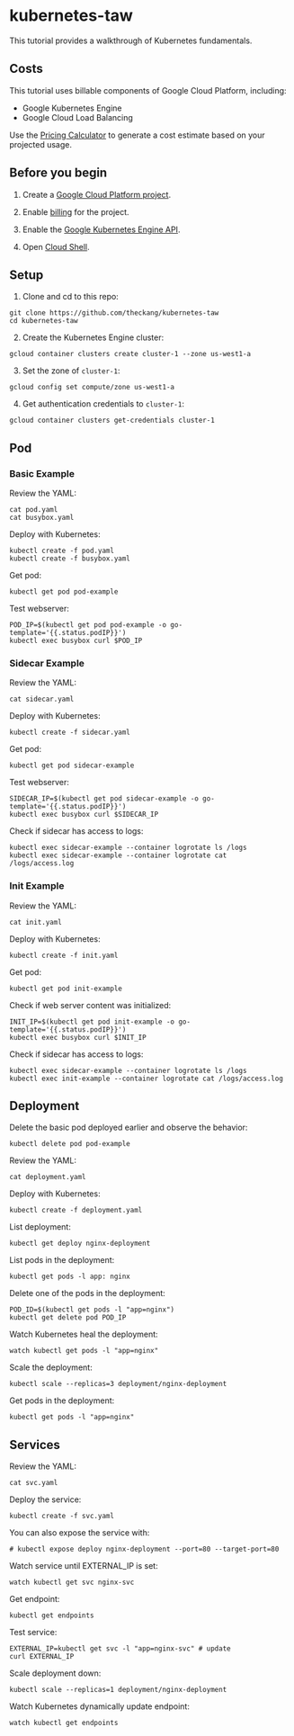 # kubernetes-taw

This tutorial provides a walkthrough of Kubernetes fundamentals.

## Costs

This tutorial uses billable components of Google Cloud Platform, including:

* Google Kubernetes Engine
* Google Cloud Load Balancing

Use the [Pricing Calculator][pricing] to generate a cost estimate based on your
projected usage.

[pricing]: https://cloud.google.com/products/calculator

## Before you begin

1. Create a [Google Cloud Platform project](https://console.cloud.google.com/project).

2. Enable [billing](https://console.cloud.google.com/billing) for the project.

3. Enable the [Google Kubernetes Engine API](https://console.cloud.google.com/flows/enableapi?apiid=container.googleapis.com).

4. Open [Cloud Shell](https://console.cloud.google.com/cloudshell).

## Setup

1. Clone and cd to this repo:

```
git clone https://github.com/theckang/kubernetes-taw
cd kubernetes-taw
```

2. Create the Kubernetes Engine cluster:

```
gcloud container clusters create cluster-1 --zone us-west1-a
```

3. Set the zone of `cluster-1`:

```
gcloud config set compute/zone us-west1-a
```

4. Get authentication credentials to `cluster-1`:

```
gcloud container clusters get-credentials cluster-1
```

## Pod

### Basic Example

Review the YAML:

    cat pod.yaml
    cat busybox.yaml

Deploy with Kubernetes:

    kubectl create -f pod.yaml
    kubectl create -f busybox.yaml

Get pod:

    kubectl get pod pod-example

Test webserver:

    POD_IP=$(kubectl get pod pod-example -o go-template='{{.status.podIP}}')
    kubectl exec busybox curl $POD_IP
    
### Sidecar Example

Review the YAML:

    cat sidecar.yaml

Deploy with Kubernetes:

    kubectl create -f sidecar.yaml

Get pod:

    kubectl get pod sidecar-example

Test webserver:

    SIDECAR_IP=$(kubectl get pod sidecar-example -o go-template='{{.status.podIP}}')
    kubectl exec busybox curl $SIDECAR_IP
    
Check if sidecar has access to logs:

    kubectl exec sidecar-example --container logrotate ls /logs
    kubectl exec sidecar-example --container logrotate cat /logs/access.log

### Init Example

Review the YAML:

    cat init.yaml

Deploy with Kubernetes:

    kubectl create -f init.yaml

Get pod:

    kubectl get pod init-example

Check if web server content was initialized:

    INIT_IP=$(kubectl get pod init-example -o go-template='{{.status.podIP}}')
    kubectl exec busybox curl $INIT_IP

Check if sidecar has access to logs:

    kubectl exec sidecar-example --container logrotate ls /logs
    kubectl exec init-example --container logrotate cat /logs/access.log

## Deployment

Delete the basic pod deployed earlier and observe the behavior:

    kubectl delete pod pod-example

Review the YAML:

    cat deployment.yaml

Deploy with Kubernetes:

    kubectl create -f deployment.yaml

List deployment:

    kubectl get deploy nginx-deployment

List pods in the deployment:

    kubectl get pods -l app: nginx

Delete one of the pods in the deployment:
    
    POD_ID=$(kubectl get pods -l "app=nginx")
    kubectl get delete pod POD_IP

Watch Kubernetes heal the deployment:

    watch kubectl get pods -l "app=nginx"

Scale the deployment:

    kubectl scale --replicas=3 deployment/nginx-deployment

Get pods in the deployment:

    kubectl get pods -l "app=nginx"

## Services

Review the YAML:

    cat svc.yaml

Deploy the service:

    kubectl create -f svc.yaml

You can also expose the service with:

    # kubectl expose deploy nginx-deployment --port=80 --target-port=80

Watch service until EXTERNAL_IP is set:

    watch kubectl get svc nginx-svc

Get endpoint:

    kubectl get endpoints

Test service:

    EXTERNAL_IP=kubectl get svc -l "app=nginx-svc" # update
    curl EXTERNAL_IP

Scale deployment down:

    kubectl scale --replicas=1 deployment/nginx-deployment

Watch Kubernetes dynamically update endpoint:

    watch kubectl get endpoints
